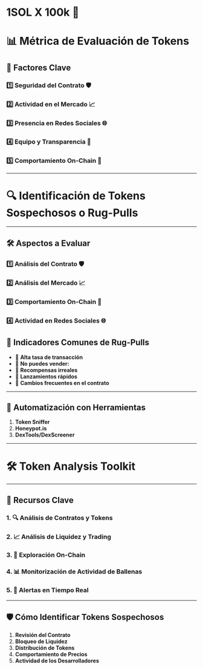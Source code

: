 # 1SOL X **100k** 💸

# 📊 Métrica de Evaluación de Tokens

## 🔑 **Factores Clave**

### 1️⃣ **Seguridad del Contrato** 🛡️  
### 2️⃣ **Actividad en el Mercado** 📈
### 3️⃣ **Presencia en Redes Sociales** 🌐
### 4️⃣ **Equipo y Transparencia** 👥 
### 5️⃣ **Comportamiento On-Chain** 🔗 

---

# 🔍 Identificación de Tokens Sospechosos o Rug-Pulls

---

## 🛠️ **Aspectos a Evaluar**

### 1️⃣ **Análisis del Contrato** 🛡️
### 2️⃣ **Análisis del Mercado** 📈
### 3️⃣ **Comportamiento On-Chain** 🔗
### 4️⃣ **Actividad en Redes Sociales** 🌐

## 🛑 **Indicadores Comunes de Rug-Pulls**
- 🚩 **Alta tasa de transacción** 
- 🚩 **No puedes vender:**
- 🚩 **Recompensas irreales** 
- 🚩 **Lanzamientos rápidos**
- 🚩 **Cambios frecuentes en el contrato**

---

## 🧮 **Automatización con Herramientas**
1. **Token Sniffer**  
2. **Honeypot.is**  
3. **DexTools/DexScreener**  

---

# 🛠️ Token Analysis Toolkit

---

## 📌 **Recursos Clave**

### 1. 🔍 **Análisis de Contratos y Tokens**
### 2. 📈 **Análisis de Liquidez y Trading**
### 3. 🔗 **Exploración On-Chain**
### 4. 📊 **Monitorización de Actividad de Ballenas**
### 5. 🚨 **Alertas en Tiempo Real**

---

## 🛡️ **Cómo Identificar Tokens Sospechosos**
1. **Revisión del Contrato**  
2. **Bloqueo de Liquidez** 
3. **Distribución de Tokens**  
4. **Comportamiento de Precios**  
5. **Actividad de los Desarrolladores**  
 
